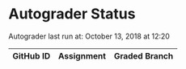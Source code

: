 # Autograder Status
Autograder last run at: October 13, 2018 at 12:20

| GitHub ID | Assignment | Graded Branch |
|-----------|------------|---------------|
